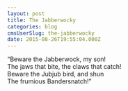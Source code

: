 ```yaml
---
layout: post
title: The Jabberwocky
categories: blog
cmsUserSlug: the-jabberwocky
date: 2015-08-26T19:55:04.000Z
---
```


“Beware the Jabberwock, my son!  
The jaws that bite, the claws that catch!  
Beware the Jubjub bird, and shun  
The frumious Bandersnatch!”
